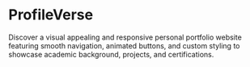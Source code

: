 # ProfileVerse
Discover a visual appealing and responsive personal portfolio website featuring smooth navigation, animated buttons, and custom styling to showcase academic background, projects, and certifications.
